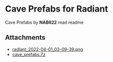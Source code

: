 # Cave Prefabs for Radiant

Cave Prefabs by **NAB622**
read readme

## Attachments

- [radiant_2022-04-01_03-09-39.png](https://trello.com/1/cards/62465125bdcf60203773def3/attachments/62465130fb5d846bb5bdaacf/download/radiant_2022-04-01_03-09-39.png)
- [cave_prefabs.7z](https://trello.com/1/cards/62465125bdcf60203773def3/attachments/6246513a46a487451dc22a7c/download/cave_prefabs.7z)
